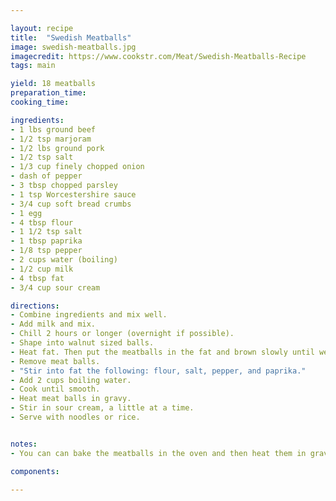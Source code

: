 ```yaml
---

layout: recipe
title:  "Swedish Meatballs"
image: swedish-meatballs.jpg
imagecredit: https://www.cookstr.com/Meat/Swedish-Meatballs-Recipe
tags: main

yield: 18 meatballs
preparation_time: 
cooking_time:

ingredients:
- 1 lbs ground beef
- 1/2 tsp marjoram
- 1/2 lbs ground pork
- 1/2 tsp salt
- 1/3 cup finely chopped onion
- dash of pepper
- 3 tbsp chopped parsley
- 1 tsp Worcestershire sauce
- 3/4 cup soft bread crumbs
- 1 egg
- 4 tbsp flour
- 1 1/2 tsp salt
- 1 tbsp paprika
- 1/8 tsp pepper
- 2 cups water (boiling)
- 1/2 cup milk
- 4 tbsp fat
- 3/4 cup sour cream

directions:
- Combine ingredients and mix well.
- Add milk and mix. 
- Chill 2 hours or longer (overnight if possible).
- Shape into walnut sized balls.
- Heat fat. Then put the meatballs in the fat and brown slowly until well done.
- Remove meat balls.
- "Stir into fat the following: flour, salt, pepper, and paprika."
- Add 2 cups boiling water.
- Cook until smooth.
- Heat meat balls in gravy.
- Stir in sour cream, a little at a time.
- Serve with noodles or rice.


notes:
- You can can bake the meatballs in the oven and then heat them in gravy after. If making larger meatballs, bake for 20 minutes at 350°F.

components:

---
```


